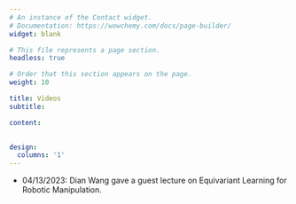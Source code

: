 ```yaml
---
# An instance of the Contact widget.
# Documentation: https://wowchemy.com/docs/page-builder/
widget: blank

# This file represents a page section.
headless: true

# Order that this section appears on the page.
weight: 10

title: Videos
subtitle:

content:
  

design:
  columns: '1'
---
```



<style>
    .responsive-video-container {
        position: relative;
        height: 0;
        overflow: hidden;
        text-align: center;
        max-width: 853px; /* Add max-width */
        margin: 0 auto; /* Center the container */
    }
    
    .responsive-video-container iframe {
        position: absolute;
        top: 0;
        left: 0;
        width: 100%;
        height: 100%;
        border: 0;
    }
</style>
<script>
    function setVideoHeight() {
        var container = document.querySelector('.responsive-video-container');
        var width = container.offsetWidth;
        var height = width * (480 / 853); // Maintain aspect ratio (height / width)
        container.style.paddingBottom = height + 'px';
    }

    window.addEventListener('resize', setVideoHeight);
    window.addEventListener('DOMContentLoaded', setVideoHeight);
</script>

[//]: # (add videos below)
[//]: # (- MM/DD/YYYY: DESCRIPTION OF VIDEO.)
[//]: # (<div class="responsive-video-container">)
[//]: # (    <iframe src="https://www.youtube.com/embed/YOUR-VIDEO-ID" frameborder="0" allow="autoplay; encrypted-media" allowfullscreen></iframe>)
[//]: # (</div>)

- 04/13/2023: Dian Wang gave a guest lecture on Equivariant Learning for Robotic Manipulation.
<div class="responsive-video-container">
    <iframe src="https://www.youtube.com/embed/dx5rDtdv7LM" frameborder="0" allow="autoplay; encrypted-media" allowfullscreen></iframe>
</div>
